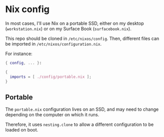 Nix config
==========

In most cases, I'll use Nix on a portable SSD, either on my desktop
(`workstation.nix`) or on my Surface Book (`surfacebook.nix`).

This repo should be cloned in `/etc/nixos/config`. Then, different
files can be imported in `/etc/nixos/configuration.nix`.

For instance:
```nix
{ config, ... }:

{
  imports = [ ./config/portable.nix ];
}
```

## Portable
The `portable.nix` configuration lives on an SSD, and may need to change
depending on the computer on which it runs.

Therefore, it uses `nesting.clone` to allow a different configuration
to be loaded on boot.

